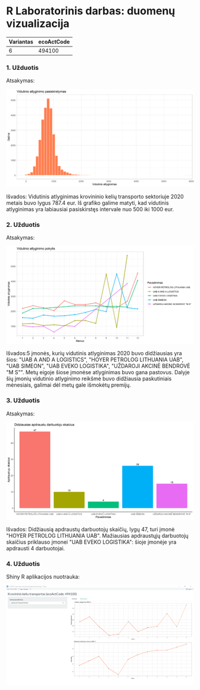 # R Laboratorinis darbas: duomenų vizualizacija

| Variantas | ecoActCode |
|------------- | ------------- |
|6   | 494100 |

### 1. Užduotis

Atsakymas:

![histograma](img/plot1.png)

Išvados: Vidutinis atlyginimas krovininio kelių transporto sektoriuje 2020 metais buvo lygus 787.4 eur. Iš grafiko galime matyti, kad vidutinis atlyginimas yra labiausiai pasiskirstęs intervale nuo 500 iki 1000 eur.

### 2. Užduotis

Atsakymas:

![atlyginimai](img/plot2.png)

Išvados:5 įmonės, kurių vidutinis atlyginimas 2020 buvo didžiausias yra šios: "UAB A AND A LOGISTICS", "HOYER PETROLOG LITHUANIA UAB", "UAB SIMEON", "UAB EVEKO LOGISTIKA", "UŽDAROJI AKCINĖ BENDROVĖ \"M S\"". Metų eigoje šiose įmonėse atlyginimas buvo gana pastovus. Dalyje šių įmonių vidutinio atlyginimo reikšmė buvo didžiausia paskutiniais mėnesiais, galimai dėl metų gale išmokėtų premijų.


### 3. Užduotis

Atsakymas:

![apdraustieji](img/plot3.png)

Išvados: Didžiausią apdraustų darbuotojų skaičių, lygų 47, turi įmonė "HOYER PETROLOG LITHUANIA UAB". Mažiausias apdraustųjų darbuotojų skaičius priklauso įmonei "UAB EVEKO LOGISTIKA": šioje įmonėje yra apdrausti 4 darbuotojai.


### 4. Užduotis

Shiny R aplikacijos nuotrauka:

![shiny app](img/shiny_plot.png)
